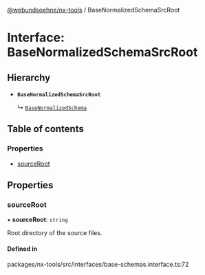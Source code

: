 [@webundsoehne/nx-tools](../README.md) / BaseNormalizedSchemaSrcRoot

# Interface: BaseNormalizedSchemaSrcRoot

## Hierarchy

- **`BaseNormalizedSchemaSrcRoot`**

  ↳ [`BaseNormalizedSchema`](BaseNormalizedSchema.md)

## Table of contents

### Properties

- [sourceRoot](BaseNormalizedSchemaSrcRoot.md#sourceroot)

## Properties

### sourceRoot

• **sourceRoot**: `string`

Root directory of the source files.

#### Defined in

packages/nx-tools/src/interfaces/base-schemas.interface.ts:72
